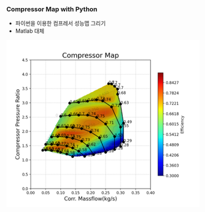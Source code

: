 ### Compressor Map with Python

- 파이썬을 이용한 컴프레서 성능맵 그리기
- Matlab 대체
<img src="https://github.com/wontaeleeterry/Compressor_Map/blob/main/Figure_1.png">
